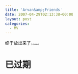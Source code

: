 ```yaml
---
title: 'Arvan&amp;Friends'
date: 2007-04-29T02:13:38+00:00
layout: post
categories:
  - MV
---
```

终于放出来了。。。。

# 已过期
